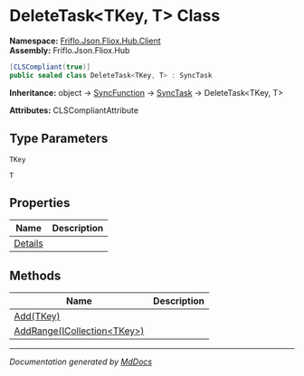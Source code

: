 ﻿<!--  
  <auto-generated>   
    The contents of this file were generated by a tool.  
    Changes to this file may be list if the file is regenerated  
  </auto-generated>   
-->

# DeleteTask\<TKey, T\> Class

**Namespace:** [Friflo.Json.Fliox.Hub.Client](../index.md)  
**Assembly:** Friflo.Json.Fliox.Hub

```csharp
[CLSCompliant(true)]
public sealed class DeleteTask<TKey, T> : SyncTask
```

**Inheritance:** object → [SyncFunction](../SyncFunction/index.md) → [SyncTask](../SyncTask/index.md) → DeleteTask\<TKey, T\>

**Attributes:** CLSCompliantAttribute

## Type Parameters

`TKey`

`T`

## Properties

| Name                             | Description |
| -------------------------------- | ----------- |
| [Details](properties/Details.md) |             |

## Methods

| Name                                                 | Description |
| ---------------------------------------------------- | ----------- |
| [Add(TKey)](methods/Add.md)                          |             |
| [AddRange(ICollection\<TKey\>)](methods/AddRange.md) |             |

___

*Documentation generated by [MdDocs](https://github.com/ap0llo/mddocs)*
